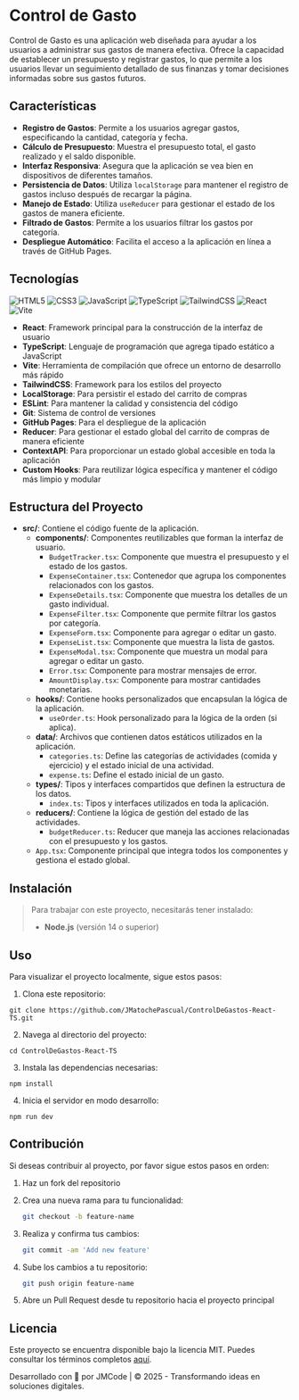 # Control de Gasto

Control de Gasto es una aplicación web diseñada para ayudar a los usuarios a administrar sus gastos de manera efectiva. Ofrece la capacidad de establecer un presupuesto y registrar gastos, lo que permite a los usuarios llevar un seguimiento detallado de sus finanzas y tomar decisiones informadas sobre sus gastos futuros.

## Características

- **Registro de Gastos**: Permite a los usuarios agregar gastos, especificando la cantidad, categoría y fecha.
- **Cálculo de Presupuesto**: Muestra el presupuesto total, el gasto realizado y el saldo disponible.
- **Interfaz Responsiva**: Asegura que la aplicación se vea bien en dispositivos de diferentes tamaños.
- **Persistencia de Datos**: Utiliza `localStorage` para mantener el registro de gastos incluso después de recargar la página.
- **Manejo de Estado**: Utiliza `useReducer` para gestionar el estado de los gastos de manera eficiente.
- **Filtrado de Gastos**: Permite a los usuarios filtrar los gastos por categoría.
- **Despliegue Automático**: Facilita el acceso a la aplicación en línea a través de GitHub Pages.

## Tecnologías

![HTML5](https://img.shields.io/badge/html5-%23E34F26.svg?style=for-the-badge&logo=html5&logoColor=white)
![CSS3](https://img.shields.io/badge/css3-%231572B6.svg?style=for-the-badge&logo=css3&logoColor=white)
![JavaScript](https://img.shields.io/badge/javascript-%23323330.svg?style=for-the-badge&logo=javascript&logoColor=%23F7DF1E)
![TypeScript](https://img.shields.io/badge/typescript-%23007ACC.svg?style=for-the-badge&logo=typescript&logoColor=white)
![TailwindCSS](https://img.shields.io/badge/tailwindcss-%2338B2AC.svg?style=for-the-badge&logo=tailwind-css&logoColor=white)
![React](https://img.shields.io/badge/react-%2320232a.svg?style=for-the-badge&logo=react&logoColor=%2361DAFB)
![Vite](https://img.shields.io/badge/vite-%23646CFF.svg?style=for-the-badge&logo=vite&logoColor=white)

- **React**: Framework principal para la construcción de la interfaz de usuario
- **TypeScript**: Lenguaje de programación que agrega tipado estático a JavaScript
- **Vite**: Herramienta de compilación que ofrece un entorno de desarrollo más rápido
- **TailwindCSS**: Framework para los estilos del proyecto
- **LocalStorage**: Para persistir el estado del carrito de compras
- **ESLint**: Para mantener la calidad y consistencia del código
- **Git**: Sistema de control de versiones
- **GitHub Pages**: Para el despliegue de la aplicación
- **Reducer**: Para gestionar el estado global del carrito de compras de manera eficiente
- **ContextAPI**: Para proporcionar un estado global accesible en toda la aplicación
- **Custom Hooks**: Para reutilizar lógica específica y mantener el código más limpio y modular

## Estructura del Proyecto

- **src/**: Contiene el código fuente de la aplicación.
  - **components/**: Componentes reutilizables que forman la interfaz de usuario.
    - `BudgetTracker.tsx`: Componente que muestra el presupuesto y el estado de los gastos.
    - `ExpenseContainer.tsx`: Contenedor que agrupa los componentes relacionados con los gastos.
    - `ExpenseDetails.tsx`: Componente que muestra los detalles de un gasto individual.
    - `ExpenseFilter.tsx`: Componente que permite filtrar los gastos por categoría.
    - `ExpenseForm.tsx`: Componente para agregar o editar un gasto.
    - `ExpenseList.tsx`: Componente que muestra la lista de gastos.
    - `ExpenseModal.tsx`: Componente que muestra un modal para agregar o editar un gasto.
    - `Error.tsx`: Componente para mostrar mensajes de error.
    - `AmountDisplay.tsx`: Componente para mostrar cantidades monetarias.
  - **hooks/**: Contiene hooks personalizados que encapsulan la lógica de la aplicación.
    - `useOrder.ts`: Hook personalizado para la lógica de la orden (si aplica).
  - **data/**: Archivos que contienen datos estáticos utilizados en la aplicación.
    - `categories.ts`: Define las categorías de actividades (comida y ejercicio) y el estado inicial de una actividad.
    - `expense.ts`: Define el estado inicial de un gasto.
  - **types/**: Tipos y interfaces compartidos que definen la estructura de los datos.
    - `index.ts`: Tipos y interfaces utilizados en toda la aplicación.
  - **reducers/**: Contiene la lógica de gestión del estado de las actividades.
    - `budgetReducer.ts`: Reducer que maneja las acciones relacionadas con el presupuesto y los gastos.
  - `App.tsx`: Componente principal que integra todos los componentes y gestiona el estado global.

## Instalación

> Para trabajar con este proyecto, necesitarás tener instalado:
>
> - **Node.js** (versión 14 o superior)

## Uso

Para visualizar el proyecto localmente, sigue estos pasos:

1. Clona este repositorio:

```
git clone https://github.com/JMatochePascual/ControlDeGastos-React-TS.git
```

2. Navega al directorio del proyecto:

```
cd ControlDeGastos-React-TS
```

3. Instala las dependencias necesarias:

```
npm install
```

4. Inicia el servidor en modo desarrollo:

```
npm run dev
```

## Contribución

Si deseas contribuir al proyecto, por favor sigue estos pasos en orden:

1. Haz un fork del repositorio

2. Crea una nueva rama para tu funcionalidad:
   ```bash
   git checkout -b feature-name
   ```
3. Realiza y confirma tus cambios:
   ```bash
   git commit -am 'Add new feature'
   ```
4. Sube los cambios a tu repositorio:
   ```bash
   git push origin feature-name
   ```
5. Abre un Pull Request desde tu repositorio hacia el proyecto principal

## Licencia

Este proyecto se encuentra disponible bajo la licencia MIT. Puedes consultar los términos completos [aquí](https://opensource.org/licenses/MIT).

Desarrollado con 💚 por JMCode | © 2025 - Transformando ideas en soluciones digitales.
